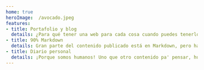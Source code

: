 ```yaml
---
home: true
heroImage:	/avocado.jpeg
features:
- title: Portafolio y blog
  details: ¿Para qué tener una web para cada cosa cuando puedes tenerlo todo en un mismo sitio? Era la idea que tenía, ¡Qué bueno que siempre se puede corregir! ¿¡eh!? 🥑
- title: 90% Markdown
  details: Gran parte del contenido publicado está en Markdown, pero habrá una que otra configuración para cacharrear con Javascript (y una que otra cosilla sexy 🥑)
- title: Diario personal
  details: ¡Porque somos humanos! Uno que otro contenido pa' pensar, humor, memes, emojis, ¿yo qué se? ¿sigues leyendo esto? ¡vé y explora! Siempre eres bienvenida(o)  🥑
---
```


